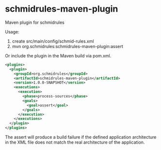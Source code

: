 # schmidrules-maven-plugin
Maven plugin for schmidrules

Usage:

1. create src/main/config/schmid-rules.xml
2. mvn org.schmidrules:schmidrules-maven-plugin:assert

Or include the plugin in the Maven build via pom.xml. 

```xml
<plugins>
  <plugin>
    <groupId>org.schmidrules</groupId>
    <artifactId>schmidrules‐maven‐plugin</artifactId>
    <version>1.0.0-SNAPSHOT</version>
    <executions>
      <execution>
        <phase>process‐sources</phase>
        <goals>
          <goal>assert</goal>
        </goals>
      </execution>
    </executions>
  </plugin>
</plugins>
```

The assert will produce a build failure if the defined application architecture in the XML file does not match the real architecture of the application.
